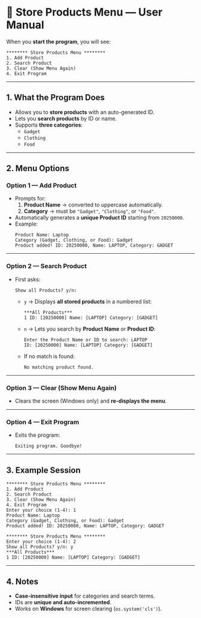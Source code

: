 # 🛒 Store Products Menu — User Manual

When you **start the program**, you will see:

```
******** Store Products Menu ********
1. Add Product
2. Search Product
3. Clear (Show Menu Again)
4. Exit Program
```

---

## 1. What the Program Does
- Allows you to **store products** with an auto-generated ID.
- Lets you **search products** by ID or name.
- Supports **three categories**:  
  - `Gadget`  
  - `Clothing`  
  - `Food`

---

## 2. Menu Options

### **Option 1 — Add Product**
- Prompts for:
  1. **Product Name** → converted to uppercase automatically.
  2. **Category** → must be `"Gadget"`, `"Clothing"`, or `"Food"`.
- Automatically generates a **unique Product ID** starting from `20250000`.
- Example:
  ```
  Product Name: Laptop
  Category (Gadget, Clothing, or Food): Gadget
  Product added! ID: 20250000, Name: LAPTOP, Category: GADGET
  ```

---

### **Option 2 — Search Product**
- First asks:
  ```
  Show all Products? y/n:
  ```
  - `y` → Displays **all stored products** in a numbered list:
    ```
    ***All Products***
    1 ID: [20250000] Name: [LAPTOP] Category: [GADGET]
    ```
  - `n` → Lets you search by **Product Name** or **Product ID**:
    ```
    Enter the Product Name or ID to search: LAPTOP
    ID: [20250000] Name: [LAPTOP] Category: [GADGET]
    ```
  - If no match is found:
    ```
    No matching product found.
    ```

---

### **Option 3 — Clear (Show Menu Again)**
- Clears the screen (Windows only) and **re-displays the menu**.

---

### **Option 4 — Exit Program**
- Exits the program:
  ```
  Exiting program. Goodbye!
  ```

---

## 3. Example Session

```
******** Store Products Menu ********
1. Add Product
2. Search Product
3. Clear (Show Menu Again)
4. Exit Program
Enter your choice (1-4): 1
Product Name: Laptop
Category (Gadget, Clothing, or Food): Gadget
Product added! ID: 20250000, Name: LAPTOP, Category: GADGET

******** Store Products Menu ********
Enter your choice (1-4): 2
Show all Products? y/n: y
***All Products***
1 ID: [20250000] Name: [LAPTOP] Category: [GADGET]
```

---

## 4. Notes
- **Case-insensitive input** for categories and search terms.
- IDs are **unique and auto-incremented**.
- Works on **Windows** for screen clearing (`os.system('cls')`).
